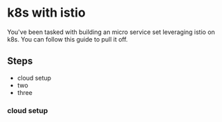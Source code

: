 # k8s with istio
You've been tasked with building an micro service set leveraging istio on k8s. You can follow this guide to pull it off.

## Steps
- cloud setup
- two
- three

### cloud setup

